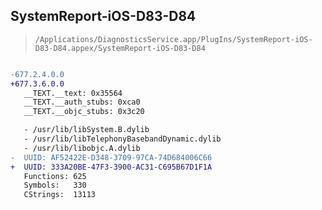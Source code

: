 ## SystemReport-iOS-D83-D84

> `/Applications/DiagnosticsService.app/PlugIns/SystemReport-iOS-D83-D84.appex/SystemReport-iOS-D83-D84`

```diff

-677.2.4.0.0
+677.3.6.0.0
   __TEXT.__text: 0x35564
   __TEXT.__auth_stubs: 0xca0
   __TEXT.__objc_stubs: 0x3c20

   - /usr/lib/libSystem.B.dylib
   - /usr/lib/libTelephonyBasebandDynamic.dylib
   - /usr/lib/libobjc.A.dylib
-  UUID: AF52422E-D348-3709-97CA-74D684006C66
+  UUID: 333A20BE-47F3-3900-AC31-C695B67D1F1A
   Functions: 625
   Symbols:   330
   CStrings:  13113

```
